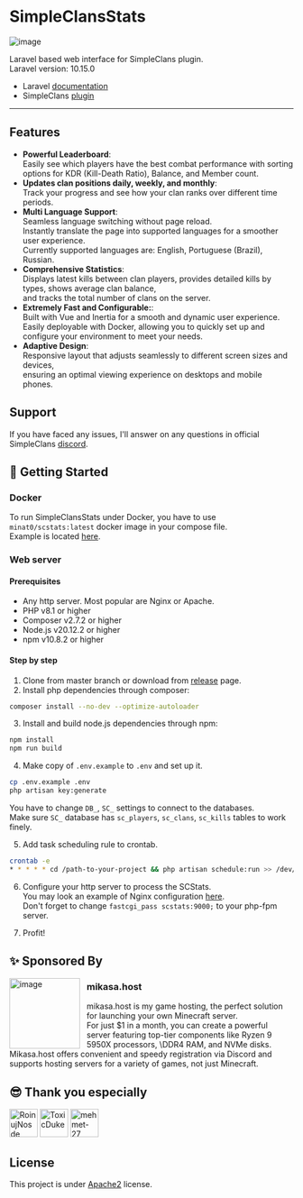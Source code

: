 # SimpleClansStats

<img src="https://mikasa.host/images/scstats.png" alt="image">

Laravel based web interface for SimpleClans plugin. \
Laravel version: 10.15.0

* Laravel [documentation](https://laravel.com/docs)
* SimpleClans [plugin](https://github.com/RoinujNosde/SimpleClans)
---
## Features

* **Powerful Leaderboard**: \
  Easily see which players have the best combat performance with sorting options for KDR (Kill-Death Ratio), Balance,
  and Member count.
* **Updates clan positions daily, weekly, and monthly**: \
  Track your progress and see how your clan ranks over different time periods.
* **Multi Language Support**: \
  Seamless language switching without page reload. \
  Instantly translate the page into supported languages for a smoother user experience. \
  Currently supported languages are: English, Portuguese (Brazil), Russian.
* **Comprehensive Statistics**: \
  Displays latest kills between clan players, provides detailed kills by types, shows average clan balance, \
  and tracks the total number of clans on the server.
* **Extremely Fast and Configurable:**: \
  Built with Vue and Inertia for a smooth and dynamic user experience. \
  Easily deployable with Docker, allowing you to quickly set up and configure your environment to meet your needs.
* **Adaptive Design**: \
  Responsive layout that adjusts seamlessly to different screen sizes and devices, \
  ensuring an optimal viewing experience on desktops and mobile phones.
## Support

If you have faced any issues, I'll answer on any questions in official
SimpleClans [discord](https://discord.gg/CkNwgdE).

## 🚀 Getting Started

### Docker

To run SimpleClansStats under Docker, you have to use `minat0/scstats:latest` docker image in your compose file. \
Example is located [here](https://github.com/Tomut0/SimpleClansStats/tree/master/docker).

### Web server

#### Prerequisites

* Any http server. Most popular are Nginx or Apache.
* PHP v8.1 or higher
* Composer v2.7.2 or higher
* Node.js v20.12.2 or higher
* npm v10.8.2 or higher

#### Step by step

1. Clone from master branch or download from [release](https://github.com/Tomut0/SimpleClansStats/releases) page.
2. Install php dependencies through composer:

```bash
composer install --no-dev --optimize-autoloader
```

3. Install and build node.js dependencies through npm:

```bash
npm install
npm run build
```

4. Make copy of `.env.example` to `.env` and set up it.

```bash
cp .env.example .env
php artisan key:generate
```

You have to change `DB_`, `SC_` settings to connect to the databases. \
Make sure `SC_` database has `sc_players`, `sc_clans`, `sc_kills` tables to work finely.

5. Add task scheduling rule to crontab.

```bash 
crontab -e 
* * * * * cd /path-to-your-project && php artisan schedule:run >> /dev/null 2>&1
```

6. Configure your http server to process the SCStats. \
   You may look an example of Nginx
   configuration [here](https://github.com/Tomut0/SimpleClansStats/blob/master/docker/nginx.conf). \
   Don't forget to change `fastcgi_pass scstats:9000;` to your php-fpm server.

7. Profit!

## ✨ Sponsored By

<img align="left" width=125 style="margin-right: 12px" src="https://mikasa.host/images/favicon.png" alt="image">

### mikasa.host

mikasa.host is my game hosting, the perfect solution for launching your own Minecraft server. \
For just $1 in a month, you can create a powerful server featuring top-tier components like Ryzen 9 5950X
processors, \DDR4 RAM, and NVMe disks. Mikasa.host offers convenient and speedy registration via Discord and supports
hosting servers
for a variety of games, not just Minecraft.

## 😎 Thank you especially 

<a href="https://github.com/RoinujNosde"><img src="https://github.com/RoinujNosde.png" width="50px" alt="RoinujNosde" /></a>
<a href="https://github.com/ToxicDuke"><img src="https://github.com/ToxicDuke.png" width="50px" alt="ToxicDuke" /></a>
<a href="https://github.com/mehmet-27"><img src="https://github.com/mehmet-27.png" width="50px" alt="mehmet-27" /></a>

## License

This project is under [Apache2](https://github.com/Tomut0/SimpleClansStats/blob/master/LICENSE) license.
